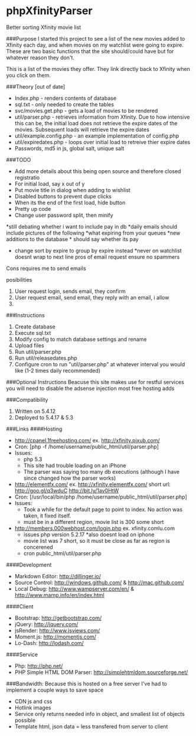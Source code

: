 phpXfinityParser
================
Better sorting Xfinity movie list

###Purpose
I started this project to see a list of the new movies added to Xfinity each day, and when movies on my watchlist were going to expire. These are two basic functions that the site should/could have but for whatever reason they don't.

This is a list of the movies they offer. They link directly back to Xfinity when you click on them.

###Theory [out of date]
* Index.php - renders contents of database
* sql.txt - only needed to create the tables
* svc/movies.get.php - gets a load of movies to be rendered
* util/parser.php - retrieves information from Xfinity. Due to how intensive this can be, the initial load does not retrieve the expire dates of the movies. Subsequent loads will retrieve the expire dates
* util/example.config.php - an example implementation of config.php
* util/expiredates.php - loops over initial load to retreive thier expire dates
* Passwords, md5 in js, global salt, unique salt

###TODO
* Add more details about this being open source and therefore closed registratio 
* For initial load, say x out of y
* Put movie title in dialog when adding to wishlist
* Disabled buttons to prevent dupe clicks
* When its the end of the first load, hide button
* Pretty up code
* Change user password
split, then minify

*still debating whether i want to include pay in db
*daily emails should include pictures of the following
	*what expiring from your queues
	*new additions to the database
	* should say whether its pay
* change sort by expire to group by expire instead
*never on watchlist doesnt wrap to next line
pros of email request
ensure no spammers

Cons
requires me to send emails

posibilities
1. User request login, sends email, they confirm
2. User request email, send email, they reply with an email, i allow
3. 

###Instructions

1. Create database
2. Execute sql.txt
3. Modify config to match database settings and rename
4. Upload files
5. Run util/parser.php
6. Run util/releasedates.php
6. Configure cron to run "util/parser.php" at whatever interval you would like (1-2 times daily recommended)

###Optional Instructions
Beacuse this site makes use for restful services you will need to disable the adsense injection most free hosting adds

###Compatibility
1. Written on 5.4.12
2. Deployed to 5.4.17 & 5.3

###Links
####Hosting          
 * http://cpanel.1freehosting.com/ ex. http://xfinity.pixub.com/ 
  * Cron: [php -f /home/username/public_html/util/parser.php] 
  * Issues: 
    * php 5.3
    * This site had trouble loading on an iPhone
    * The parser was saying too many db executions (although I have since changed how the parser works)
 * http://elementfx.com/ ex. http://xfinity.elementfx.com/ short url: http://goo.gl/q3wduC http://bit.ly/1av0HtW
  * Cron: [/usr/local/bin/php /home/username/public_html/util/parser.php]
  * Issues:
    * Took a while for the default page to point to index. No action was taken, it fixed itself.
	* must be in a different region, movie list is 300 some short 
 * http://members.000webhost.com/login.php ex. xfinity.comlu.com
	* issues php version 5.2.17
	*also doesnt load on iphone
	* movie list was 7 short, so it must be close as far as region is concerened
	* cron public_html/util/parser.php
 
####Development
* Markdown Editor: http://dillinger.io/
* Source Control: http://windows.github.com/ & http://mac.github.com/
* Local Debug: http://www.wampserver.com/en/ & http://www.mamp.info/en/index.html

####Client
* Bootstrap: http://getbootstrap.com/
* jQuery: http://jquery.com/
* jsRender: http://www.jsviews.com/
* Moment.js: http://momentjs.com/
* Lo-Dash: http://lodash.com/

####Service
* Php: http://php.net/   
* PHP Simple HTML DOM Parser: http://simplehtmldom.sourceforge.net/

###Bandwidth:
Because this is hosted on a free server I've had to implement a couple ways to save space
* CDN js and css
* Hotlink images
* Service only returns needed info in object, and smallest list of objects possible
* Template html, json data = less transfered from server to client
